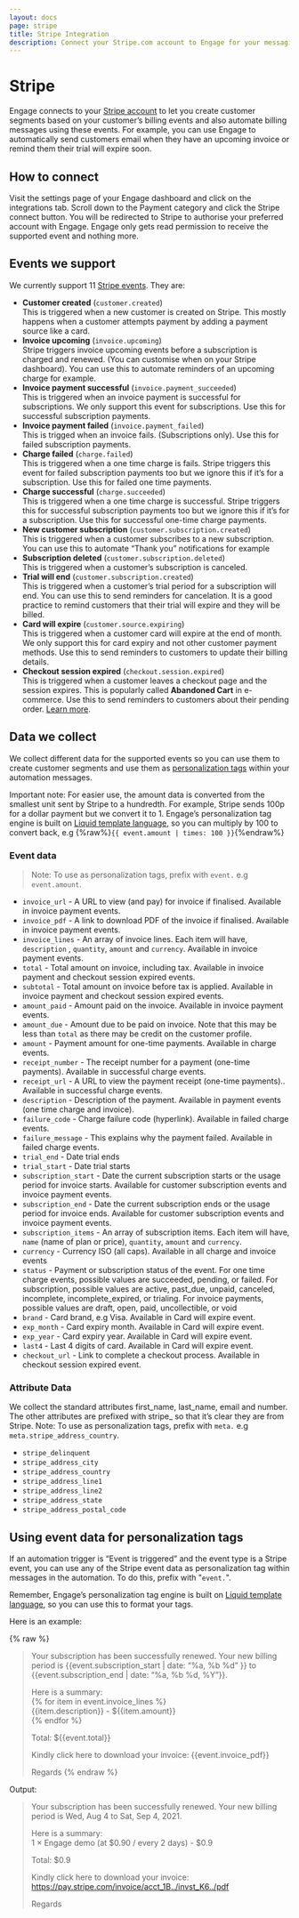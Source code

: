 ```yaml
---
layout: docs
page: stripe
title: Stripe Integration
description: Connect your Stripe.com account to Engage for your messaging campaigns and automation based on your customers' billing events.
---
```


# Stripe
Engage connects to your [Stripe account](https://stripe.com) to let you create customer segments based on your customer’s billing events and also automate billing messages using these events. For example, you can use Engage to automatically send customers email when they have an upcoming invoice or remind them their trial will expire soon. 

## How to connect
Visit the settings page of your Engage dashboard and click on the integrations tab. Scroll down to the Payment category and click the Stripe connect button. You will be redirected to Stripe to authorise your preferred account with Engage. Engage only gets read permission to receive the supported event and nothing more.

## Events we support
We currently support 11 [Stripe events](https://stripe.com/docs/api/events/types). They are:
- **Customer created** (`customer.created`)   
This is triggered when a new customer is created on Stripe. This mostly happens when a customer attempts payment by adding a payment source like a card.
- **Invoice upcoming** (`invoice.upcoming`)   
Stripe triggers invoice upcoming events before a subscription is charged and renewed. (You can customise when on your Stripe dashboard). You can use this to automate reminders of an upcoming charge for example.
- **Invoice payment successful** (`invoice.payment_succeeded`)   
This is triggered when an invoice payment is successful for subscriptions. We only support this event for subscriptions. Use this for successful subscription payments.
- **Invoice payment failed** (`invoice.payment_failed`)   
This is trigged when an invoice fails. (Subscriptions only). Use this for failed subscription payments.
- **Charge failed** (`charge.failed`)   
This is triggered when a one time charge is fails. Stripe triggers this event for failed subscription payments too but we ignore this if it’s for a subscription. Use this for failed one time payments.
- **Charge successful** (`charge.succeeded`)   
This is triggered when a one time charge is successful. Stripe triggers this for successful subscription payments too but we ignore this if it’s for a subscription. Use this for successful one-time charge payments.
- **New customer subscription** (`customer.subscription.created`)   
This is triggered when a customer subscribes to a new subscription. You can use this to automate “Thank you” notifications for example
- **Subscription deleted** (`customer.subscription.deleted`)   
This is triggered when a customer’s subscription is canceled. 
- **Trial will end** (`customer.subscription.created`)   
This is triggered when a customer’s trial period for a subscription will end. You can use this to send reminders for cancelation. It is a good practice to remind customers that their trial will expire and they will be billed.
- **Card will expire** (`customer.source.expiring`)   
This is triggered when a customer card will expire at the end of month. We only support this for card expiry and not other customer payment methods. Use this to send reminders to customers to update their billing details.
- **Checkout session expired** (`checkout.session.expired`)   
This is triggered when a customer leaves a checkout page and the session expires. This is popularly called **Abandoned Cart** in e-commerce. Use this to send reminders to customers about their pending order. [Learn more](https://stripe.com/docs/payments/checkout/abandoned-carts).

## Data we collect
We collect different data for the supported events so you can use them to create customer segments and use them as [personalization tags](/docs/guides/tags) within your automation messages. 

Important note: For easier use, the amount data is converted from the smallest unit sent by Stripe to a hundredth. For example, Stripe sends 100p for a dollar payment but we convert it to 1. Engage’s personalization tag engine is built on [Liquid template language](https://shopify.github.io/liquid/), so you can multiply by 100 to convert back, e.g {%raw%}`{{ event.amount | times: 100 }}`{%endraw%}

### Event data

> Note: To use as personalization tags, prefix with `event.` e.g `event.amount`.

- `invoice_url` - A URL to view (and pay) for invoice if finalised. Available in invoice payment events.
- `invoice_pdf` - A link to download PDF of the invoice if finalised. Available in invoice payment events.
- `invoice_lines` - An array of invoice lines. Each item will have, `description` , `quantity`, `amount` and `currency`. Available in invoice payment events.
- `total` - Total amount on invoice, including tax. Available in invoice payment and checkout session expired events.
- `subtotal` - Total amount on invoice before tax is applied. Available in invoice payment and checkout session expired events.
- `amount_paid` - Amount paid on the invoice. Available in invoice payment events. 
- `amount_due` - Amount due to be paid on invoice. Note that this may be less than `total` as there may be credit on the customer profile. 
- `amount` - Payment amount for one-time payments. Available in charge events. 
- `receipt_number` - The receipt number for a payment (one-time payments). Available in successful charge events. 
- `receipt_url` - A URL to view the payment receipt (one-time payments).. Available in successful charge events. 
- `description` - Description of the payment. Available in payment events (one time charge and invoice). 
- `failure_code` - Charge failure code (hyperlink). Available in failed charge events. 
- `failure_message` - This explains why the payment failed. Available in failed charge events. 
- `trial_end` - Date trial ends
- `trial_start` - Date trial starts
- `subscription_start` - Date the current subscription starts or the usage period for invoice starts. Available for customer subscription events and invoice payment events.
- `subscription_end` - Date the current subscription ends or the usage period for invoice ends. Available for customer subscription events and invoice payment events.
- `subscription_items` - An array of subscription items. Each item will have, `name` (name of plan or price), `quantity`, `amount` and `currency`.
- `currency` - Currency ISO (all caps). Available in all charge and invoice events
- `status` - Payment or subscription status of the event. For one time charge events, possible values are succeeded, pending, or failed. For subscription, possible values are active, past_due, unpaid, canceled, incomplete, incomplete_expired, or trialing. For invoice payments, possible values are draft, open, paid, uncollectible, or void
- `brand` - Card brand, e.g Visa. Available in Card will expire event.
- `exp_month` - Card expiry month. Available in Card will expire event.
- `exp_year` - Card expiry year. Available in Card will expire event.
- `last4` - Last 4 digits of card. Available in Card will expire event.
- `checkout_url` - Link to complete a checkout process. Available in checkout session expired event.

### Attribute Data

We collect the standard attributes first_name, last_name, email and number. The other attributes are prefixed with stripe_ so that it’s clear they are from Stripe. 
Note: To use as personalization tags, prefix with `meta.` e.g `meta.stripe_address_country`.

- `stripe_delinquent` 
- `stripe_address_city`
- `stripe_address_country`
- `stripe_address_line1`
- `stripe_address_line2`
- `stripe_address_state`
- `stripe_address_postal_code`

## Using event data for personalization tags
If an automation trigger is “Event is triggered” and the event type is a Stripe event, you can use any of the Stripe event data as personalization tag within messages in the automation. To do this, prefix with "`event.`". 

Remember, Engage’s personalization tag engine is built on [Liquid template language](https://shopify.github.io/liquid/), so you can use this to format your tags. 

Here is an example:

{% raw %}
> Your subscription has been successfully renewed. Your new billing period is  {{event.subscription_start \| date: “%a, %b %d” }} to {{event.subscription_end \| date: “%a, %b %d, %Y”}}.
> 
> Here is a summary:   
> {% for item in event.invoice_lines %}  
> {{item.description}} - ${{item.amount}}  
> {% endfor %}  
> 
> Total: ${{event.total}}  
> 
> Kindly click here to download your invoice: {{event.invoice_pdf}}  
> 
> Regards
{% endraw %}

Output:

>Your subscription has been successfully renewed. Your new billing period is  Wed, Aug 4 to Sat, Sep 4, 2021.
>
> Here is a summary:   
> 1 × Engage demo (at $0.90 / every 2 days) - $0.9
>
> Total: $0.9
>
> Kindly click here to download your invoice: https://pay.stripe.com/invoice/acct_1B../invst_K6../pdf
>
> Regards


